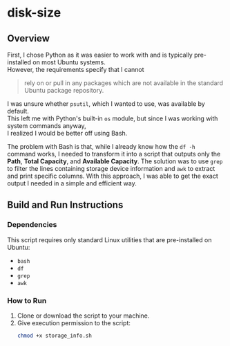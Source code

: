 # disk-size

## Overview
First, I chose Python as it was easier to work with and is typically pre-installed on most Ubuntu systems.  
However, the requirements specify that I cannot  
> rely on or pull in any packages which are not available in the standard Ubuntu package repository.

I was unsure whether `psutil`, which I wanted to use, was available by default.  
This left me with Python's built-in `os` module, but since I was working with system commands anyway,  
I realized I would be better off using Bash.

The problem with Bash is that, while I already know how the `df -h` command works, I needed to transform it into a script that outputs only the **Path**, **Total Capacity**, and **Available Capacity**. The solution was to use `grep` to filter the lines containing storage device information and `awk` to extract and print specific columns. With this approach, I was able to get the exact output I needed in a simple and efficient way.

## Build and Run Instructions
### Dependencies
This script requires only standard Linux utilities that are pre-installed on Ubuntu:
- `bash`
- `df`
- `grep`
- `awk`

### How to Run
1. Clone or download the script to your machine.
2. Give execution permission to the script:
   ```bash
   chmod +x storage_info.sh